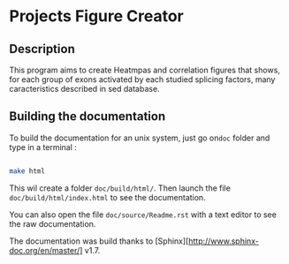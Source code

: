# Projects Figure Creator

## Description

This program aims to create Heatmpas and correlation figures that shows, for each group of exons activated by each studied splicing factors,  many caracteristics described in sed database.

## Building the documentation

To build the documentation for an unix system,  just go on``doc`` folder and type in a terminal :

```sh

make html
```

This wil create a folder `doc/build/html/`. Then launch the file `doc/build/html/index.html` to see the documentation.

You can also open the file `doc/source/Readme.rst` with a text editor to see the raw documentation.

The documentation was build thanks to [Sphinx][http://www.sphinx-doc.org/en/master/] v1.7.

